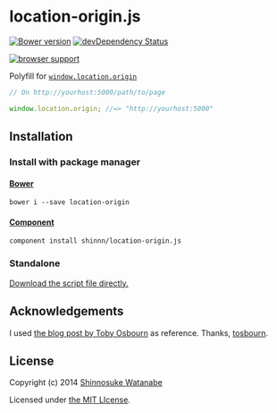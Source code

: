 # location-origin.js

[![Bower version](https://badge.fury.io/bo/location-origin.png)](http://badge.fury.io/bo/location-origin)
[![devDependency Status](https://david-dm.org/shinnn/location-origin.js/dev-status.svg?theme=shields.io)](https://david-dm.org/shinnn/location-origin.js#info=devDependencies)

[![browser support](https://ci.testling.com/shinnn/location-origin.js.png)](https://ci.testling.com/shinnn/location-origin.js)

Polyfill for [`window.location.origin`](http://www.w3schools.com/jsref/prop_loc_origin.asp)

```js
// On http://yourhost:5000/path/to/page

window.location.origin; //=> "http://yourhost:5000"
```

## Installation

### Install with package manager

#### [Bower](http://bower.io/)

```
bower i --save location-origin
```

#### [Component](http://component.io/)

```
component install shinnn/location-origin.js
```

### Standalone

[Download the script file directly.](https://raw.githubusercontent.com/shinnn/location-origin.js/master/dist/location-origin.js "view raw")

## Acknowledgements

I used [the blog post by Toby Osbourn](http://tosbourn.com/2013/08/javascript/a-fix-for-window-location-origin-in-internet-explorer/ "A fix for window.location.origin in Internet Explorer") as reference.
Thanks, [tosbourn](https://github.com/tosbourn).

## License

Copyright (c) 2014 [Shinnosuke Watanabe](https://github.com/shinnn)

Licensed under [the MIT LIcense](./LICENSE).
